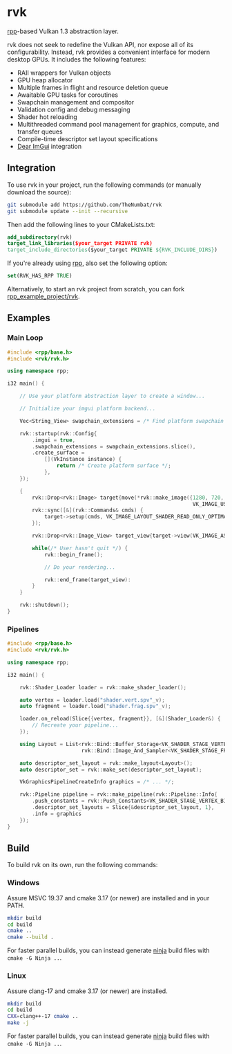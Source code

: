 # rvk

[rpp](https://github.com/TheNumbat/rpp)-based Vulkan 1.3 abstraction layer.

rvk does not seek to redefine the Vulkan API, nor expose all of its configurability.
Instead, rvk provides a convenient interface for modern desktop GPUs.
It includes the following features:

- RAII wrappers for Vulkan objects
- GPU heap allocator
- Multiple frames in flight and resource deletion queue
- Awaitable GPU tasks for coroutines
- Swapchain management and compositor
- Validation config and debug messaging
- Shader hot reloading
- Multithreaded command pool management for graphics, compute, and transfer queues
- Compile-time descriptor set layout specifications
- [Dear ImGui](https://github.com/ocornut/imgui) integration

## Integration

To use rvk in your project, run the following commands (or manually download the source):

```bash
git submodule add https://github.com/TheNumbat/rvk
git submodule update --init --recursive
```

Then add the following lines to your CMakeLists.txt:

```cmake
add_subdirectory(rvk)
target_link_libraries($your_target PRIVATE rvk)
target_include_directories($your_target PRIVATE ${RVK_INCLUDE_DIRS})
```

If you're already using [rpp](https://github.com/TheNumbat/rpp), also set the following option:

```cmake
set(RVK_HAS_RPP TRUE)
```

Alternatively, to start an rvk project from scratch, you can fork [rpp_example_project/rvk](https://github.com/TheNumbat/rpp_example_project/tree/rvk).

## Examples

### Main Loop

```c++
#include <rpp/base.h>
#include <rvk/rvk.h>

using namespace rpp;

i32 main() {

    // Use your platform abstraction layer to create a window...

    // Initialize your imgui platform backend...

    Vec<String_View> swapchain_extensions = /* Find platform swapchain extensions */;

    rvk::startup(rvk::Config{
        .imgui = true,
        .swapchain_extensions = swapchain_extensions.slice(),
        .create_surface =
            [](VkInstance instance) {
                return /* Create platform surface */;
            },
    });

    {
        rvk::Drop<rvk::Image> target{move(*rvk::make_image({1280, 720, 1}, VK_FORMAT_R8G8B8A8_UNORM,
                                                            VK_IMAGE_USAGE_SAMPLED_BIT))};
        rvk::sync([&](rvk::Commands& cmds) {
            target->setup(cmds, VK_IMAGE_LAYOUT_SHADER_READ_ONLY_OPTIMAL);
        });

        rvk::Drop<rvk::Image_View> target_view{target->view(VK_IMAGE_ASPECT_COLOR_BIT)};

        while(/* User hasn't quit */) {
            rvk::begin_frame();

            // Do your rendering...

            rvk::end_frame(target_view):
        }
    }

    rvk::shutdown();
}
```

### Pipelines

```c++
#include <rpp/base.h>
#include <rvk/rvk.h>

using namespace rpp;

i32 main() {

    rvk::Shader_Loader loader = rvk::make_shader_loader();

    auto vertex = loader.load("shader.vert.spv"_v);
    auto fragment = loader.load("shader.frag.spv"_v);

    loader.on_reload(Slice{{vertex, fragment}}, [&](Shader_Loader&) {
        // Recreate your pipeline...
    });

    using Layout = List<rvk::Bind::Buffer_Storage<VK_SHADER_STAGE_VERTEX_BIT>,
                        rvk::Bind::Image_And_Sampler<VK_SHADER_STAGE_FRAGMENT_BIT>>;

    auto descriptor_set_layout = rvk::make_layout<Layout>();
    auto descriptor_set = rvk::make_set(descriptor_set_layout);

    VkGraphicsPipelineCreateInfo graphics = /* ... */;

    rvk::Pipeline pipeline = rvk::make_pipeline(rvk::Pipeline::Info{
        .push_constants = rvk::Push_Constants<VK_SHADER_STAGE_VERTEX_BIT, u64>{},
        .descriptor_set_layouts = Slice{&descriptor_set_layout, 1},
        .info = graphics
    });
}
```

## Build

To build rvk on its own, run the following commands:

### Windows

Assure MSVC 19.37 and cmake 3.17 (or newer) are installed and in your PATH.

```bash
mkdir build
cd build
cmake ..
cmake --build .
```

For faster parallel builds, you can instead generate [ninja](https://ninja-build.org/) build files with `cmake -G Ninja ..`.

### Linux

Assure clang-17 and cmake 3.17 (or newer) are installed.

```bash
mkdir build
cd build
CXX=clang++-17 cmake ..
make -j
```

For faster parallel builds, you can instead generate [ninja](https://ninja-build.org/) build files with `cmake -G Ninja ..`.
